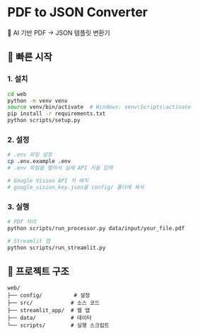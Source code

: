 # PDF to JSON Converter

🎨 AI 기반 PDF → JSON 템플릿 변환기

## 🚀 빠른 시작

### 1. 설치
```bash
cd web
python -m venv venv
source venv/bin/activate  # Windows: venv\Scripts\activate
pip install -r requirements.txt
python scripts/setup.py
```

### 2. 설정
```bash
# .env 파일 설정
cp .env.example .env
# .env 파일을 열어서 실제 API 키들 입력

# Google Vision API 키 배치
# google_vision_key.json을 config/ 폴더에 복사
```

### 3. 실행
```bash
# PDF 처리
python scripts/run_processor.py data/input/your_file.pdf

# Streamlit 앱
python scripts/run_streamlit.py
```


## 📁 프로젝트 구조

```
web/
├── config/          # 설정
├── src/            # 소스 코드
├── streamlit_app/  # 웹 앱
├── data/           # 데이터
└── scripts/        # 실행 스크립트
```
